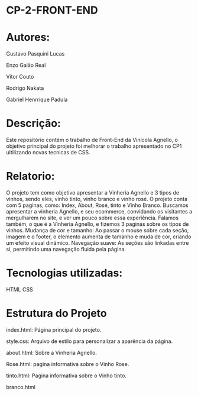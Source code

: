 # CP-2-FRONT-END
# Autores:

Gustavo Pasquini Lucas

Enzo Gaião Real

Vitor Couto

Rodrigo Nakata

Gabriel Henrrique Padula

# Descrição:

Este repositório contém o trabalho de Front-End da Vinícola Agnello, o objetivo principal do projeto foi melhorar o trabalho apresentado no CP1 ultilizando novas tecnicas de CSS.


# Relatorio:
O projeto tem como objetivo apresentar a Vinheria Agnello e 3 tipos de vinhos, sendo eles, vinho tinto, vinho branco e vinho rosé. O projeto conta com 5 paginas, como: Index, About, Rosé, tinto e Vinho Branco. Buscamos apresentar a vinheria Agnello, e seu ecommerce, convidando os visitantes a mergulharem no site, e ver um pouco sobre essa experiência. Falamos também, o que é a Vinheria Agnello, e fizemos 3 paginas sobre os tipos de vinhos.
Mudança de cor e tamanho: Ao passar o mouse sobre cada seção, imagem e o footer, o elemento aumenta de tamanho e muda de cor, criando um efeito visual dinâmico.
Navegação suave: As seções são linkadas entre si, permitindo uma navegação fluida pela página.

# Tecnologias utilizadas:

HTML
CSS

# Estrutura do Projeto
index.html: Página principal do projeto.

style.css: Arquivo de estilo para personalizar a aparência da página.

about.html: Sobre a Vinheria Agnello.

Rose.html: pagina informativa sobre o Vinho Rose.

tinto.html: Pagina informativa sobre o Vinho tinto.

branco.html
